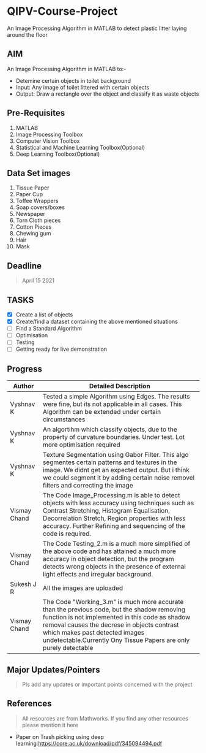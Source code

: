 # QIPV-Course-Project
An Image Processing Algorithm in MATLAB to detect plastic litter laying around the floor 

## AIM
An Image Processing Algorithm in MATLAB to:-
* Detemine certain objects in toilet background
* Input: Any image of toilet littered with certain objects
* Output: Draw a rectangle over the object and classify it as waste objects

## Pre-Requisites
1. MATLAB
2. Image Processing Toolbox
3. Computer Vision Toolbox
4. Statistical and Machine Learning Toolbox(Optional)
5. Deep Learning Toolbox(Optional)

## Data Set images
1. Tissue Paper
2. Paper Cup
3. Toffee Wrappers
4. Soap covers/boxes
5. Newspaper
6. Torn Cloth pieces
7. Cotton Pieces
8. Chewing gum
9. Hair 
10. Mask

## Deadline

> April 15 2021

## TASKS
- [x] Create a list of objects
- [x] Create/find a dataset containing the above mentioned situations
- [ ] Find a Standard Algorithm
- [ ] Optimisation
- [ ] Testing
- [ ] Getting ready for live demonstration

## Progress
|  Author  |  Detailed Description |
|----------|  -------------------- |
|  Vyshnav K  | Tested a simple Algorithm using Edges. The results were fine, but its not applicable in all cases. This Algorithm can be extended under certain circumstances |
|  Vyshnav K  | An algortihm which classify objects, due to the property of curvature boundaries. Under test. Lot more optimisation required |
|  Vyshnav K  | Texture Segmentation using Gabor Filter. This algo segmentes certain patterns and textures in the image. We didnt get an expected output. But i think we could segment it by adding certain noise removel filters and correcting the image |
| Vismay Chand| The Code Image_Processing.m is able to detect objects with less accuracy using techniques such as Contrast Stretching, Histogram Equalisation, Decorrelation Stretch, Region properties with less accuracy. Further Refining and sequencing of the code is required. |
| Vismay Chand| The Code Testing_2.m is a much more simplified of the above code and has attained a much more accuracy in object detection, but the program detects wrong objects in the presence of external light effects and irregular background.
|  Sukesh J R  | All the images are uploaded |
| Vismay Chand | The Code "Working_3.m" is much more accurate than the previous code, but the shadow removing function is not implemented in this code as shadow removal causes the decrese in objects contrast which makes past detected images undetectable.Currently Ony Tissue Papers are only purely detectable |
## Major Updates/Pointers

> Pls add any updates or important points concerned with the project

## References

> All resources are from Mathworks. If you find any other resources please mention it here

- Paper on Trash picking using deep learning:https://core.ac.uk/download/pdf/345094494.pdf
